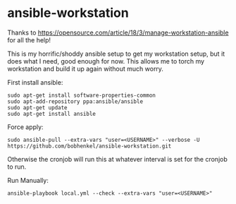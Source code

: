 # ansible-workstation

Thanks to https://opensource.com/article/18/3/manage-workstation-ansible for all the help!

This is my horrific/shoddy ansible setup to get my workstation setup, but it does what I need, good enough for now. This allows me to torch my workstation and build it up again without much worry.

First install ansible:
```
sudo apt-get install software-properties-common
sudo apt-add-repository ppa:ansible/ansible
sudo apt-get update
sudo apt-get install ansible
```
Force apply:
```
sudo ansible-pull --extra-vars "user=<USERNAME>" --verbose -U https://github.com/bobhenkel/ansible-workstation.git
```
Otherwise the cronjob will run this at whatever interval is set for the cronjob to run.

Run Manually:
```
ansible-playbook local.yml --check --extra-vars "user=<USERNAME>"
```